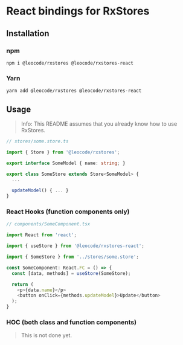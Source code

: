 # React bindings for RxStores

## Installation

### npm
```
npm i @leocode/rxstores @leocode/rxstores-react
```

### Yarn
```
yarn add @leocode/rxstores @leocode/rxstores-react
```

## Usage

> Info: This README assumes that you already know how to use RxStores.

```typescript
// stores/some.store.ts

import { Store } from '@leocode/rxstores';

export interface SomeModel { name: string; }

export class SomeStore extends Store<SomeModel> {
  ...

  updateModel() { ... }
}
```

### React Hooks (function components only)

```typescript
// components/SomeComponent.tsx

import React from 'react';

import { useStore } from '@leocode/rxstores-react';

import { SomeStore } from '../stores/some.store';

const SomeComponent: React.FC = () => {
  const [data, methods] = useStore(SomeStore);

  return (
    <p>{data.name}</p>
    <button onClick={methods.updateModel}>Update</button>
  );
}
```

### HOC (both class and function components)

> This is not done yet.
